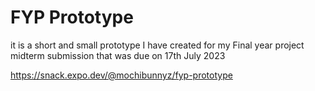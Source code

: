 # FYP Prototype
it is a short and small prototype I have created for my Final year project midterm submission that was due on 17th July 2023

https://snack.expo.dev/@mochibunnyz/fyp-prototype
